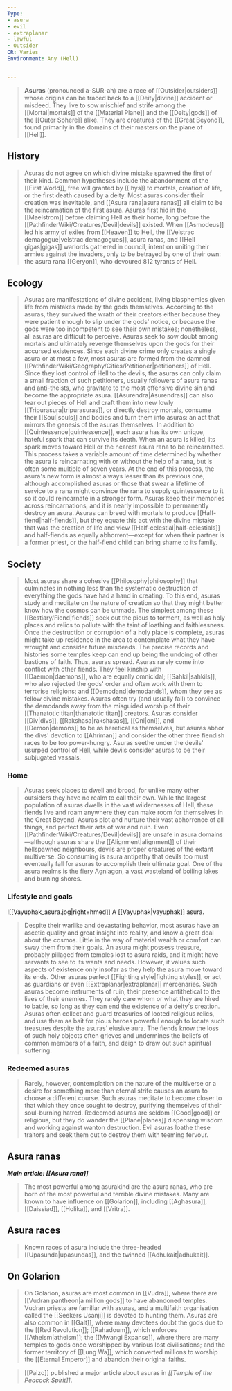 ```yaml
---
Type:
- asura
- evil
- extraplanar
- lawful
- Outsider
CR: Varies
Environment: Any (Hell)


---
```


> **Asuras** (pronounced a-SUR-ah) are a race of [[Outsider|outsiders]] whose origins can be traced back to a [[Deity|divine]] accident or misdeed. They live to sow mischief and strife among the [[Mortal|mortals]] of the [[Material Plane]] and the [[Deity|gods]] of the [[Outer Sphere]] alike. They are creatures of the [[Great Beyond]], found primarily in the domains of their masters on the plane of [[Hell]].



## History

> Asuras do not agree on which divine mistake spawned the first of their kind. Common hypotheses include the abandonment of the [[First World]], free will granted by [[Ihys]] to mortals, creation of life, or the first death caused by a deity. Most asuras consider their creation was inevitable, and [[Asura rana|asura ranas]] all claim to be the reincarnation of the first asura.
> Asuras first hid in the [[Maelstrom]] before claiming Hell as their home, long before the [[PathfinderWiki/Creatures/Devil|devils]] existed. When [[Asmodeus]] led his army of exiles from [[Heaven]] to Hell, the [[Velstrac demagogue|velstrac demagogues]], asura ranas, and [[Hell gigas|gigas]] warlords gathered in council, intent on uniting their armies against the invaders, only to be betrayed by one of their own: the asura rana [[Geryon]], who devoured 812 tyrants of Hell.


## Ecology

> Asuras are manifestations of divine accident, living blasphemies given life from mistakes made by the gods themselves. According to the asuras, they survived the wrath of their creators either because they were patient enough to slip under the gods' notice, or because the gods were too incompetent to see their own mistakes; nonetheless, all asuras are difficult to perceive. Asuras seek to sow doubt among mortals and ultimately revenge themselves upon the gods for their accursed existences.
> Since each divine crime only creates a single asura or at most a few, most asuras are formed from the damned [[PathfinderWiki/Geography/Cities/Petitioner|petitioners]] of Hell. Since they lost control of Hell to the devils, the asuras can only claim a small fraction of such petitioners, usually followers of asura ranas and anti-theists, who gravitate to the most offensive divine sin and become the appropriate asura. [[Asurendra|Asurendras]] can also tear out pieces of Hell and craft them into new lowly [[Tripurasura|tripurasuras]], or directly destroy mortals, consume their [[Soul|souls]] and bodies and turn them into asuras: an act that mirrors the genesis of the asuras themselves.
> In addition to [[Quintessence|quintessence]], each asura has its own unique, hateful spark that can survive its death. When an asura is killed, its spark moves toward Hell or the nearest asura rana to be reincarnated. This process takes a variable amount of time determined by whether the asura is reincarnating with or without the help of a rana, but is often some multiple of seven years. At the end of this process, the asura's new form is almost always lesser than its previous one, although accomplished asuras or those that swear a lifetime of service to a rana might convince the rana to supply quintessence to it so it could reincarnate in a stronger form. Asuras keep their memories across reincarnations, and it is nearly impossible to permanently destroy an asura.
> Asuras can breed with mortals to produce [[Half-fiend|half-fiends]], but they equate this act with the divine mistake that was the creation of life and view [[Half-celestial|half-celestials]] and half-fiends as equally abhorrent—except for when their partner is a former priest, or the half-fiend child can bring shame to its family.


## Society

> Most asuras share a cohesive [[Philosophy|philosophy]] that culminates in nothing less than the systematic destruction of everything the gods have had a hand in creating. To this end, asuras study and meditate on the nature of creation so that they might better know how the cosmos can be unmade. The simplest among these [[Bestiary/Fiend|fiends]] seek out the pious to torment, as well as holy places and relics to pollute with the taint of loathing and faithlessness. Once the destruction or corruption of a holy place is complete, asuras might take up residence in the area to contemplate what they have wrought and consider future misdeeds. The precise records and histories some temples keep can end up being the undoing of other bastions of faith. Thus, asuras spread.
> Asuras rarely come into conflict with other fiends. They feel kinship with [[Daemon|daemons]], who are equally omnicidal; [[Sahkil|sahkils]], who also rejected the gods' order and often work with them to terrorise religions; and [[Demodand|demodands]], whom they see as fellow divine mistakes. Asuras often try (and usually fail) to convince the demodands away from the misguided worship of their [[Thanatotic titan|thanatotic titan]] creators. Asuras consider [[Div|divs]], [[Rakshasa|rakshasas]], [[Oni|oni]], and [[Demon|demons]] to be as heretical as themselves, but asuras abhor the divs' devotion to [[Ahriman]] and consider the other three fiendish races to be too power-hungry. Asuras seethe under the devils' usurped control of Hell, while devils consider asuras to be their subjugated vassals.


### Home

> Asuras seek places to dwell and brood, for unlike many other outsiders they have no realm to call their own. While the largest population of asuras dwells in the vast wildernesses of Hell, these fiends live and roam anywhere they can make room for themselves in the Great Beyond.
> Asuras plot and nurture their vast abhorrence of all things, and perfect their arts of war and ruin. Even [[PathfinderWiki/Creatures/Devil|devils]] are unsafe in asura domains—although asuras share the [[Alignment|alignment]] of their hellspawned neighbours, devils are proper creatures of the extant multiverse. So consuming is asura antipathy that devils too must eventually fall for asuras to accomplish their ultimate goal.
> One of the asura realms is the fiery Agniagon, a vast wasteland of boiling lakes and burning shores.


### Lifestyle and goals

![[Vayuphak_asura.jpg|right+hmed]] 
 A [[Vayuphak|vayuphak]] asura.
> Despite their warlike and devastating behavior, most asuras have an ascetic quality and great insight into reality, and know a great deal about the cosmos. Little in the way of material wealth or comfort can sway them from their goals. An asura might possess treasure, probably pillaged from temples lost to asura raids, and it might have servants to see to its wants and needs. However, it values such aspects of existence only insofar as they help the asura move toward its ends.
> Other asuras perfect [[Fighting style|fighting styles]], or act as guardians or even [[Extraplanar|extraplanar]] mercenaries. Such asuras become instruments of ruin, their presence antithetical to the lives of their enemies. They rarely care whom or what they are hired to battle, so long as they can end the existence of a deity's creation.
> Asuras often collect and guard treasuries of looted religious relics, and use them as bait for pious heroes powerful enough to locate such treasures despite the asuras' elusive aura. The fiends know the loss of such holy objects often grieves and undermines the beliefs of common members of a faith, and deign to draw out such spiritual suffering.


### Redeemed asuras

> Rarely, however, contemplation on the nature of the multiverse or a desire for something more than eternal strife causes an asura to choose a different course. Such asuras meditate to become closer to that which they once sought to destroy, purifying themselves of their soul-burning hatred. Redeemed asuras are seldom [[Good|good]] or religious, but they do wander the [[Plane|planes]] dispensing wisdom and working against wanton destruction. Evil asuras loathe these traitors and seek them out to destroy them with teeming fervour.


## Asura ranas

***Main article: [[Asura rana]]***
> The most powerful among asurakind are the asura ranas, who are born of the most powerful and terrible divine mistakes. Many are known to have influence on [[Golarion]], including [[Aghasura]], [[Daissiad]], [[Holika]], and [[Vritra]].


## Asura races

> Known races of asura include the three-headed [[Upasunda|upasundas]], and the twinned [[Adhukait|adhukait]].


## On Golarion

> On Golarion, asuras are most common in [[Vudra]], where there are [[Vudran pantheon|a million gods]] to have abandoned temples. Vudran priests are familiar with asuras, and a multifaith organisation called the [[Seekers Usanji]] is devoted to hunting them.
> Asuras are also common in [[Galt]], where many devotees doubt the gods due to the [[Red Revolution]]; [[Rahadoum]], which enforces [[Atheism|atheism]]; the [[Mwangi Expanse]], where there are many temples to gods once worshipped by various lost civilisations; and the former territory of [[Lung Wa]], which converted millions to worship the [[Eternal Emperor]] and abandon their original faiths.


> [[Paizo]] published a major article about asuras in *[[Temple of the Peacock Spirit]]*.







